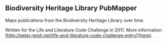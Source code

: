 ## Biodiversity Heritage Library PubMapper

Maps publications from the Biodiversity Heritage Library over time.

Written for the Life and Literature Code Challenge in 2011. More information [http://peter.neish.net/life-and-literature-code-challenge-entry/](here).